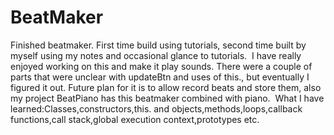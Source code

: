 # BeatMaker
Finished beatmaker. First time build using tutorials, second time built by myself using my notes and occasional glance to tutorials. 
I have really enjoyed working on this and make it play sounds. There were a couple of parts that were unclear with updateBtn and uses of this., but eventually I figured it out. Future plan for it is to allow record beats and store them, also my project BeatPiano has this beatmaker combined with piano. 
What I have learned:Classes,constructors,this. and objects,methods,loops,callback functions,call stack,global execution context,prototypes etc.
